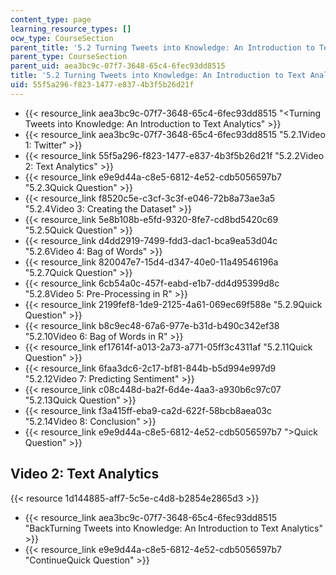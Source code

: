 ```yaml
---
content_type: page
learning_resource_types: []
ocw_type: CourseSection
parent_title: '5.2 Turning Tweets into Knowledge: An Introduction to Text Analytics'
parent_type: CourseSection
parent_uid: aea3bc9c-07f7-3648-65c4-6fec93dd8515
title: '5.2 Turning Tweets into Knowledge: An Introduction to Text Analytics'
uid: 55f5a296-f823-1477-e837-4b3f5b26d21f
---
```


*   {{< resource_link aea3bc9c-07f7-3648-65c4-6fec93dd8515 "\<Turning Tweets into Knowledge: An Introduction to Text Analytics" >}}
*   {{< resource_link aea3bc9c-07f7-3648-65c4-6fec93dd8515 "5.2.1Video 1: Twitter" >}}
*   {{< resource_link 55f5a296-f823-1477-e837-4b3f5b26d21f "5.2.2Video 2: Text Analytics" >}}
*   {{< resource_link e9e9d44a-c8e5-6812-4e52-cdb5056597b7 "5.2.3Quick Question" >}}
*   {{< resource_link f8520c5e-c3cf-3c3f-e046-72b8a73ae3a5 "5.2.4Video 3: Creating the Dataset" >}}
*   {{< resource_link 5e8b108b-e5fd-9320-8fe7-cd8bd5420c69 "5.2.5Quick Question" >}}
*   {{< resource_link d4dd2919-7499-fdd3-dac1-bca9ea53d04c "5.2.6Video 4: Bag of Words" >}}
*   {{< resource_link 820047e7-15d4-d347-40e0-11a49546196a "5.2.7Quick Question" >}}
*   {{< resource_link 6cb54a0c-457f-eabd-e1b7-dd4d95399d8c "5.2.8Video 5: Pre-Processing in R" >}}
*   {{< resource_link 2199fef8-1de9-2125-4a61-069ec69f588e "5.2.9Quick Question" >}}
*   {{< resource_link b8c9ec48-67a6-977e-b31d-b490c342ef38 "5.2.10Video 6: Bag of Words in R" >}}
*   {{< resource_link ef17614f-a013-2a73-a771-05ff3c4311af "5.2.11Quick Question" >}}
*   {{< resource_link 6faa3dc6-2c17-bf81-844b-b5d994e997d9 "5.2.12Video 7: Predicting Sentiment" >}}
*   {{< resource_link c08c448d-ba2f-6d4e-4aa3-a930b6c97c07 "5.2.13Quick Question" >}}
*   {{< resource_link f3a415ff-eba9-ca2d-622f-58bcb8aea03c "5.2.14Video 8: Conclusion" >}}
*   {{< resource_link e9e9d44a-c8e5-6812-4e52-cdb5056597b7 "\>Quick Question" >}}

Video 2: Text Analytics
-----------------------

{{< resource 1d144885-aff7-5c5e-c4d8-b2854e2865d3 >}}

*   {{< resource_link aea3bc9c-07f7-3648-65c4-6fec93dd8515 "BackTurning Tweets into Knowledge: An Introduction to Text Analytics" >}}
*   {{< resource_link e9e9d44a-c8e5-6812-4e52-cdb5056597b7 "ContinueQuick Question" >}}